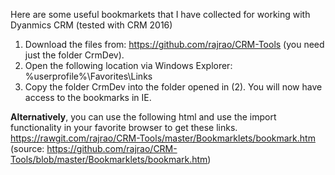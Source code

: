 Here are some useful bookmarkets that I have collected for working with Dyanmics CRM (tested with CRM 2016)

1. Download the files from: https://github.com/rajrao/CRM-Tools (you need just the folder CrmDev).
2. Open the following location via Windows Explorer: %userprofile%\Favorites\Links
3. Copy the folder CrmDev into the folder opened in (2).
You will now have access to the bookmarks in IE.

**Alternatively**, you can use the following html and use the import functionality in your favorite browser to get these links.
https://rawgit.com/rajrao/CRM-Tools/master/Bookmarklets/bookmark.htm (source: https://github.com/rajrao/CRM-Tools/blob/master/Bookmarklets/bookmark.htm)
